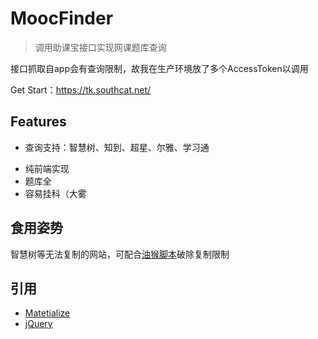 # MoocFinder
> 调用助课宝接口实现网课题库查询

接口抓取自app会有查询限制，故我在生产环境放了多个AccessToken以调用

Get Start：<https://tk.southcat.net/>  

## Features
+ 查询支持：智慧树、知到、超星、尔雅、学习通
* 纯前端实现
* 题库全
* 容易挂科（大雾

## 食用姿势
智慧树等无法复制的网站，可配合[油猴脚本](https://greasyfork.org/scripts/382247-%E8%A7%A3%E9%99%A4%E5%90%84%E5%A4%A7%E6%96%87%E6%A1%A3%E7%AB%99-%E5%B0%8F%E8%AF%B4%E7%AB%99%E7%9A%84%E5%A4%8D%E5%88%B6%E9%99%90%E5%88%B6-%E5%8F%B3%E9%94%AE%E9%99%90%E5%88%B6-%E7%A0%B4%E8%A7%A3%E7%99%BE%E5%BA%A6%E6%96%87%E5%BA%93vip-%E6%96%87%E6%A1%A3%E5%85%8D%E8%B4%B9%E4%B8%8B%E8%BD%BD-%E6%97%A0%E9%9C%80%E4%BB%BB%E4%BD%95%E8%AE%BE%E7%BD%AE%E5%8D%B3%E5%8F%AF%E7%AA%81%E7%A0%B4%E9%99%90%E5%88%B6)破除复制限制
## 引用
* [Matetialize](https://github.com/Dogfalo/materialize)
* [jQuery](https://github.com/jquery/jquery)
